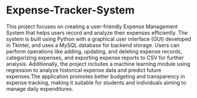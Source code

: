 # Expense-Tracker-System
This project focuses on creating a user-friendly Expense Management System that helps
users record and analyze their expenses efficiently. The system is built using Python with a
graphical user interface (GUI) developed in Tkinter, and uses a MySQL database for backend
storage. Users can perform operations like adding, updating, and deleting expense records,
categorizing expenses, and exporting expense reports to CSV for further analysis.
Additionally, the project includes a machine learning module using regression to analyze
historical expense data and predict future expenses.The application promotes better budgeting and transparency in expense tracking, making it suitable for students and
individuals aiming to manage daily expenditures.
